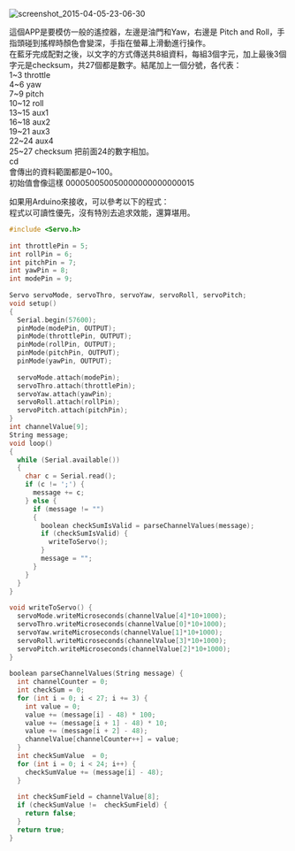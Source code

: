 ![screenshot_2015-04-05-23-06-30](https://cloud.githubusercontent.com/assets/12403337/8718356/70377568-2bd6-11e5-8a0a-ae2b8e8e6e96.jpg)

這個APP是要模仿一般的遙控器，左邊是油門和Yaw，右邊是 Pitch and Roll，手指頭碰到搖桿時顏色會變深，手指在螢幕上滑動進行操作。  
在藍牙完成配對之後，以文字的方式傳送共8組資料，每組3個字元，加上最後3個字元是checksum，共27個都是數字。結尾加上一個分號，各代表：  
1~3     throttle  
4~6     yaw  
7~9     pitch  
10~12 roll  
13~15 aux1  
16~18 aux2  
19~21 aux3  
22~24 aux4  
25~27 checksum 把前面24的數字相加。  
cd   
會傳出的資料範圍都是0~100。  
初始值會像這樣 000050050050000000000000015
  
如果用Arduino來接收，可以參考以下的程式：  
程式以可讀性優先，沒有特別去追求效能，還算堪用。  
 
```c 
#include <Servo.h>  
  
int throttlePin = 5;  
int rollPin = 6;  
int pitchPin = 7;  
int yawPin = 8;  
int modePin = 9;  
  
Servo servoMode, servoThro, servoYaw, servoRoll, servoPitch;  
void setup()  
{  
  Serial.begin(57600);  
  pinMode(modePin, OUTPUT);  
  pinMode(throttlePin, OUTPUT);  
  pinMode(rollPin, OUTPUT);  
  pinMode(pitchPin, OUTPUT);  
  pinMode(yawPin, OUTPUT);  
  
  servoMode.attach(modePin);  
  servoThro.attach(throttlePin);  
  servoYaw.attach(yawPin);  
  servoRoll.attach(rollPin);  
  servoPitch.attach(pitchPin);  
}  
int channelValue[9];  
String message;  
void loop()  
{  
  while (Serial.available())  
  {  
    char c = Serial.read();  
    if (c != ';') {  
      message += c;  
    } else {  
      if (message != "")  
      {  
        boolean checkSumIsValid = parseChannelValues(message);  
        if (checkSumIsValid) {  
          writeToServo();  
        }  
        message = "";  
      }  
    }  
  }  
}  
  
void writeToServo() {  
  servoMode.writeMicroseconds(channelValue[4]*10+1000);  
  servoThro.writeMicroseconds(channelValue[0]*10+1000);  
  servoYaw.writeMicroseconds(channelValue[1]*10+1000);  
  servoRoll.writeMicroseconds(channelValue[3]*10+1000);  
  servoPitch.writeMicroseconds(channelValue[2]*10+1000);  
}  
  
boolean parseChannelValues(String message) {  
  int channelCounter = 0;  
  int checkSum = 0;  
  for (int i = 0; i < 27; i += 3) {  
    int value = 0;  
    value += (message[i] - 48) * 100;  
    value += (message[i + 1] - 48) * 10;  
    value += (message[i + 2] - 48);  
    channelValue[channelCounter++] = value;  
  }  
  int checkSumValue  = 0;  
  for (int i = 0; i < 24; i++) {  
    checkSumValue += (message[i] - 48);  
  }  
  
  int checkSumField = channelValue[8];  
  if (checkSumValue !=  checkSumField) {  
    return false;  
  }  
  return true;  
}  
```
